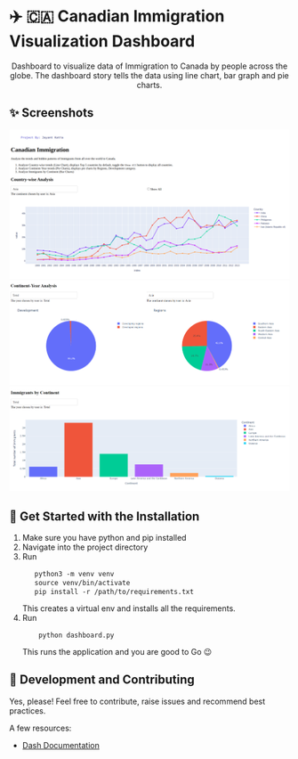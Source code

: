 # ✈️ 🇨🇦 Canadian Immigration Visualization Dashboard
<p align="center"> Dashboard to visualize data of Immigration to Canada by people across the globe. The dashboard story tells the data using line chart, bar graph and pie charts.<p>

## ✨ Screenshots
![Result 1 Screenshot](./blob/1_result_jayantkatia.png)
![Result 2 Screenshot](./blob/2_result_jayantkatia.png)
![Result 3 Screenshot](./blob/3_result_jayantkatia.png)


## 🚀 Get Started with the Installation 
1. Make sure you have python and pip installed
2. Navigate into the project directory
3. Run
    ```shell
       python3 -m venv venv
       source venv/bin/activate
       pip install -r /path/to/requirements.txt
    ```
    This creates a virtual env and installs all the requirements. 
4. Run
    ```shell
        python dashboard.py
    ```
    This runs the application and you are good to Go 😉


## 💜 Development and Contributing
Yes, please! Feel free to contribute, raise issues and recommend best practices.

A few resources:
- [Dash Documentation](https://dash.plotly.com/)
